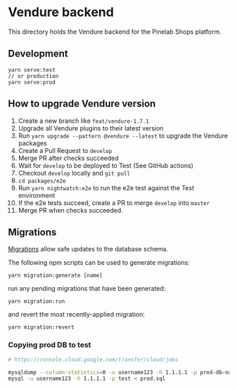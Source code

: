 # Vendure backend
This directory holds the Vendure backend for the Pinelab Shops platform.

## Development

```
yarn serve:test
// or production
yarn serve:prod
```

## How to upgrade Vendure version
1. Create a new branch like `feat/vendure-1.7.1`
2. Upgrade all Vendure plugins to their latest version
3. Run `yarn upgrade --pattern @vendure --latest` to upgrade the Vendure packages
4. Create a Pull Request to `develop`
5. Merge PR after checks succeeded
6. Wait for `develop` to be deployed to Test (See GitHub actions)
7. Checkout `develop` locally and `git pull`
8. `cd packages/e2e`
9. Run `yarn nightwatch:e2e` to run the e2e test against the Test environment
10. If the e2e tests succeed, create a PR to merge `develop` into `master`
11. Merge PR when checks succeeded. 

## Migrations

[Migrations](https://www.vendure.io/docs/developer-guide/migrations/) allow safe updates to the database schema.

The following npm scripts can be used to generate migrations:

```
yarn migration:generate [name]
```

run any pending migrations that have been generated:

```
yarn migration:run
```

and revert the most recently-applied migration:

```
yarn migration:revert
```

### Copying prod DB to test
```bash 
# https://console.cloud.google.com/transfer/cloud/jobs

mysqldump --column-statistics=0 -u username123 -h 1.1.1.1 -p prod-db-naame > prod.sql
mysql -u username123 -h 1.1.1.1 -p test < prod.sql
```